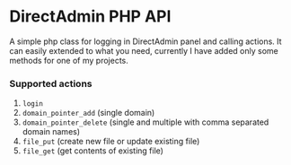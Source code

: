 DirectAdmin PHP API
=======

A simple php class for logging in DirectAdmin panel and calling actions.
It can easily extended to what you need, currently I have added only some methods for one of my projects.

### Supported actions
1. `login`
2. `domain_pointer_add` (single domain)
3. `domain_pointer_delete` (single and multiple with comma separated domain names)
4. `file_put` (create new file or update existing file)
5. `file_get` (get contents of existing file)
